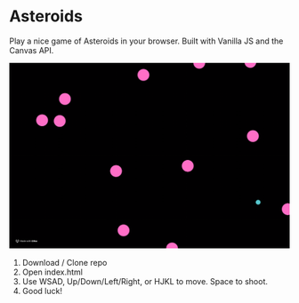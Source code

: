 # Asteroids
Play a nice game of Asteroids in your browser. Built with Vanilla JS and the Canvas API.

![Terminal Asteroids](terminal-asteroids.gif)

1. Download / Clone repo
2. Open index.html
3. Use WSAD, Up/Down/Left/Right, or HJKL to move. Space to shoot.
4. Good luck!
